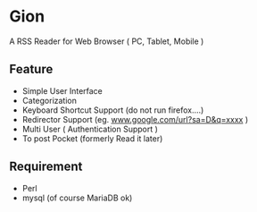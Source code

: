Gion
=================

A RSS Reader for Web Browser ( PC, Tablet, Mobile )

Feature
----------
- Simple User Interface
- Categorization
- Keyboard Shortcut Support (do not run firefox....)
- Redirector Support (eg. www.google.com/url?sa=D&q=xxxx )
- Multi User ( Authentication Support )
- To post Pocket (formerly Read it later)

Requirement
----------
- Perl
- mysql (of course MariaDB ok)

